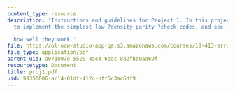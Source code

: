 ```yaml
---
content_type: resource
description: 'Instructions and guidelines for Project 1. In this project,you are going
  to implement the simplest low ?density parity ?check codes, and see

  how well they work.'
file: https://ol-ocw-studio-app-qa.s3.amazonaws.com/courses/18-413-error-correcting-codes-laboratory-spring-2004/99350006ac1401df412cbff5c3ac6df9_proj1.pdf
file_type: application/pdf
parent_uid: a071807e-5528-4ae4-6eac-8a2fbe0aa69f
resourcetype: Document
title: proj1.pdf
uid: 99350006-ac14-01df-412c-bff5c3ac6df9
---
```

